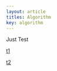 ```yaml
---
layout: article
titles: Algorithm
key: algorithm
---
```


Just Test

[t1](/algorithm/algo_test.md)

[t2](/algorithm/algo_test2.md)
